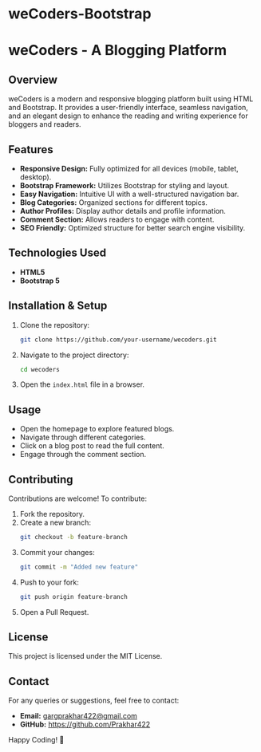 # weCoders-Bootstrap

# weCoders - A Blogging Platform

## Overview
weCoders is a modern and responsive blogging platform built using HTML and Bootstrap. It provides a user-friendly interface, seamless navigation, and an elegant design to enhance the reading and writing experience for bloggers and readers.

## Features
- **Responsive Design:** Fully optimized for all devices (mobile, tablet, desktop).
- **Bootstrap Framework:** Utilizes Bootstrap for styling and layout.
- **Easy Navigation:** Intuitive UI with a well-structured navigation bar.
- **Blog Categories:** Organized sections for different topics.
- **Author Profiles:** Display author details and profile information.
- **Comment Section:** Allows readers to engage with content.
- **SEO Friendly:** Optimized structure for better search engine visibility.

## Technologies Used
- **HTML5**
- **Bootstrap 5**

## Installation & Setup
1. Clone the repository:
   ```sh
   git clone https://github.com/your-username/wecoders.git
   ```
2. Navigate to the project directory:
   ```sh
   cd wecoders
   ```
3. Open the `index.html` file in a browser.

## Usage
- Open the homepage to explore featured blogs.
- Navigate through different categories.
- Click on a blog post to read the full content.
- Engage through the comment section.

## Contributing
Contributions are welcome! To contribute:
1. Fork the repository.
2. Create a new branch:
   ```sh
   git checkout -b feature-branch
   ```
3. Commit your changes:
   ```sh
   git commit -m "Added new feature"
   ```
4. Push to your fork:
   ```sh
   git push origin feature-branch
   ```
5. Open a Pull Request.

## License
This project is licensed under the MIT License.

## Contact
For any queries or suggestions, feel free to contact:
- **Email:** gargprakhar422@gmail.com
- **GitHub:** https://github.com/Prakhar422

Happy Coding! 🚀
